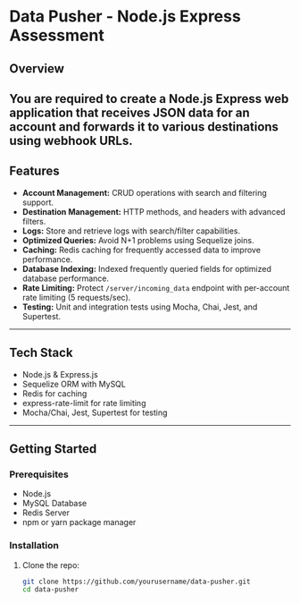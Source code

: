 # Data Pusher - Node.js Express Assessment

## Overview

You are required to create a Node.js Express web application that receives JSON
data for an account and forwards it to various destinations using webhook URLs.
---

## Features

- **Account Management:** CRUD operations with search and filtering support.
- **Destination Management:** HTTP methods, and headers with advanced filters.
- **Logs:** Store and retrieve logs with search/filter capabilities.
- **Optimized Queries:** Avoid N+1 problems using Sequelize joins.
- **Caching:** Redis caching for frequently accessed data to improve performance.
- **Database Indexing:** Indexed frequently queried fields for optimized database performance.
- **Rate Limiting:** Protect `/server/incoming_data` endpoint with per-account rate limiting (5 requests/sec).
- **Testing:** Unit and integration tests using Mocha, Chai, Jest, and Supertest.

---

## Tech Stack

- Node.js & Express.js
- Sequelize ORM with MySQL
- Redis for caching
- express-rate-limit for rate limiting
- Mocha/Chai, Jest, Supertest for testing

---

## Getting Started

### Prerequisites

- Node.js 
- MySQL Database
- Redis Server
- npm or yarn package manager

### Installation

1. Clone the repo:
   ```bash
   git clone https://github.com/yourusername/data-pusher.git
   cd data-pusher
